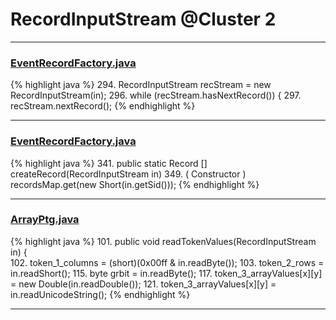 # RecordInputStream @Cluster 2

***

### [EventRecordFactory.java](https://searchcode.com/codesearch/view/15642343/)
{% highlight java %}
294. RecordInputStream recStream = new RecordInputStream(in);
296. while (recStream.hasNextRecord()) {
297.   recStream.nextRecord();
{% endhighlight %}

***

### [EventRecordFactory.java](https://searchcode.com/codesearch/view/15642343/)
{% highlight java %}
341. public static Record [] createRecord(RecordInputStream in)
349.             ( Constructor ) recordsMap.get(new Short(in.getSid()));
{% endhighlight %}

***

### [ArrayPtg.java](https://searchcode.com/codesearch/view/15642537/)
{% highlight java %}
101. public void readTokenValues(RecordInputStream in) {      
102.     token_1_columns = (short)(0x00ff & in.readByte());
103.     token_2_rows = in.readShort();
115.         byte grbit = in.readByte();
117.       token_3_arrayValues[x][y] = new Double(in.readDouble());
121.           token_3_arrayValues[x][y] = in.readUnicodeString();
{% endhighlight %}

***

